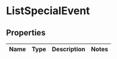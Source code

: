 # ListSpecialEvent

## Properties
Name | Type | Description | Notes
------------ | ------------- | ------------- | -------------
